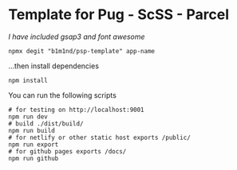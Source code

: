 # Template for Pug - ScSS - Parcel

_I have included gsap3 and font awesome_

```
npmx degit "b1m1nd/psp-template" app-name
```

...then install dependencies

```
npm install
```

You can run the following scripts

```
# for testing on http://localhost:9001
npm run dev
# build ./dist/build/
npm run build
# for netlify or other static host exports /public/
npm run export
# for github pages exports /docs/
npm run github
```
